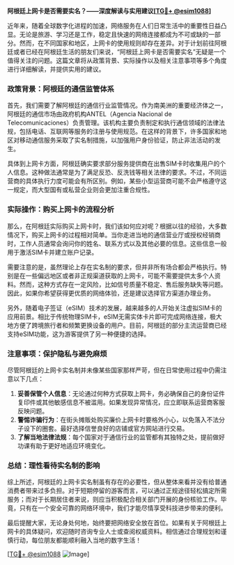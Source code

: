 **阿根廷上网卡是否需要实名？——深度解读与实用建议[[TG💪+ @esim1088](https://t.me/s/esim1088)]**

近年来，随着全球数字化进程的加速，网络服务在人们日常生活中的重要性日益凸显。无论是旅游、学习还是工作，稳定且快速的网络连接都成为不可或缺的一部分。然而，在不同国家和地区，上网卡的使用规则却存在差异。对于计划前往阿根廷或者已经在阿根廷生活的朋友们来说，“阿根廷上网卡是否需要实名”无疑是一个值得关注的问题。这篇文章将从政策背景、实际操作以及相关注意事项等多个角度进行详细解读，并提供实用的建议。

### 政策背景：阿根廷的通信监管体系

首先，我们需要了解阿根廷的通信行业监管情况。作为南美洲的重要经济体之一，阿根廷的通信市场由政府机构ANTEL（Agencia Nacional de Telecomunicaciones）负责管理。该机构主要负责制定和执行通信领域的法律法规，包括电话、互联网等服务的注册与使用规范。在这样的背景下，许多国家和地区对移动通信服务采取了实名制措施，以加强用户身份验证，防止非法活动的发生。

具体到上网卡方面，阿根廷确实要求部分服务提供商在出售SIM卡时收集用户的个人信息。这种做法通常是为了满足反恐、反洗钱等相关法律的要求。不过，不同运营商的具体执行力度可能会有所区别。例如，某些小型运营商可能不会严格遵守这一规定，而大型国有或私营企业则会更加注重合规性。

### 实际操作：购买上网卡的流程分析

那么，在阿根廷实际购买上网卡时，我们该如何应对呢？根据以往的经验，大多数情况下，购买上网卡的过程相对简单。当你走进当地的通信营业厅或授权经销商时，工作人员通常会询问你的姓名、联系方式以及其他必要的信息。这些信息一般用于激活SIM卡并建立账户记录。

需要注意的是，虽然理论上存在实名制的要求，但并非所有场合都会严格执行。特别是在一些偏远地区或者非正规渠道获取的上网卡，可能不需要提供太多个人资料。然而，这种方式存在一定风险，比如信号质量不稳定、售后服务缺失等问题。因此，如果你希望获得更优质的网络体验，还是建议选择官方渠道办理业务。

另外，随着电子签证（eSIM）技术的发展，越来越多的人开始关注虚拟SIM卡的应用前景。相比于传统物理SIM卡，eSIM无需实体卡片即可完成网络连接，极大地方便了跨境旅行者和频繁更换设备的用户。目前，阿根廷的部分主流运营商已经支持eSIM功能，这为游客提供了另一种便捷的选择。

### 注意事项：保护隐私与避免麻烦

尽管阿根廷的上网卡实名制并未像某些国家那样严苛，但在日常使用过程中仍需注意以下几点：

1. **妥善保管个人信息**：无论通过何种方式获取上网卡，务必确保自己的身份证件复印件或其他敏感信息不被滥用。如果发现异常情况，应立即联系运营商客服反映问题。
2. **警惕诈骗行为**：在街头摊贩处购买廉价上网卡时要格外小心，以免落入不法分子设下的圈套。最好选择信誉良好的店铺或官方网站进行交易。
3. **了解当地法律法规**：每个国家对于通信行业的监管都有其独特之处，提前做好功课有助于更好地适应环境变化。

### 总结：理性看待实名制的影响

综上所述，阿根廷的上网卡实名制虽有存在的必要性，但从整体来看并没有给普通消费者带来过多负担。对于短期停留的游客而言，可以通过正规途径轻松搞定所需服务；而对于长期居住者来说，则应当积极配合相关部门开展的身份核验工作。毕竟，只有在一个安全可靠的网络环境中，我们才能尽情享受科技进步带来的便利。

最后提醒大家，无论身处何地，始终要把网络安全放在首位。如果有关于阿根廷上网卡的具体疑问，欢迎随时咨询专业人士或查阅权威资料。相信通过合理规划和谨慎行动，每位朋友都能顺利融入当地的数字生活！

[[TG💪+ @esim1088](https://t.me/s/esim1088) ![Image](https://i.postimg.cc/4NQfJmqS/Snipaste-2025-05-13-00-14-12.png)]